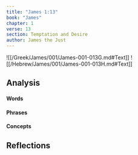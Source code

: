 ```yaml
---
title: "James 1:13"
book: "James"
chapter: 1
verse: 13
section: Temptation and Desire
author: James the Just
---
```

![[/Greek/James/001/James-001-013G.md#Text]]
![[/Hebrew/James/001/James-001-013H.md#Text]]

## Analysis

#### Words

#### Phrases

#### Concepts

## Reflections
